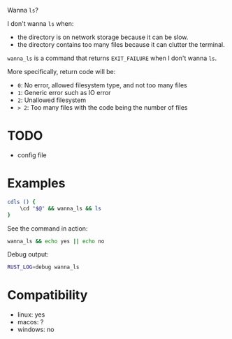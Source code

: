 Wanna `ls`?

I don't wanna `ls` when:

- the directory is on network storage because it can be slow.
- the directory contains too many files because it can clutter the terminal.

`wanna_ls` is a command that returns `EXIT_FAILURE` when I don't wanna `ls`.

More specifically, return code will be:
- `0`: No error, allowed filesystem type, and not too many files
- `1`: Generic error such as IO error
- `2`: Unallowed filesystem
- `> 2`: Too many files with the code being the number of files

# TODO
- config file

# Examples
```bash
cdls () {
    \cd "$@" && wanna_ls && ls
}
```

See the command in action:
```bash
wanna_ls && echo yes || echo no
```

Debug output:
```bash
RUST_LOG=debug wanna_ls
```

# Compatibility
- linux: yes
- macos: ?
- windows: no